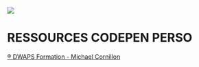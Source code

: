 ![](https://dwaps.fr/img/logo-300.png)

# RESSOURCES CODEPEN PERSO

[® DWAPS Formation - Michael Cornillon](http://dwaps.fr "DWAPS")

